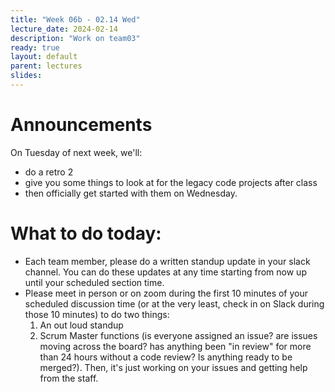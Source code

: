 ```yaml
---
title: "Week 06b - 02.14 Wed"
lecture_date: 2024-02-14
description: "Work on team03"
ready: true
layout: default
parent: lectures
slides:
---
```


# Announcements

On Tuesday of next week, we'll:
* do a retro 2
* give you some things to look at for the legacy code projects after class
* then officially get started with them on Wednesday.

# What to do today:

* Each team member, please do a written standup update in your slack channel.  You can do these updates at any time starting from now up until your scheduled section time.
* Please meet in person or on zoom during the first 10 minutes of your scheduled discussion time (or at the very least, check in on Slack during those 10 minutes) to do two things:
  1. An out loud standup
  2. Scrum Master functions (is everyone assigned an issue? are issues moving across the board? has anything been "in review" for more than 24 hours without a code review?  Is anything ready to be merged?).
Then, it's just working on your issues and getting help from the staff.

